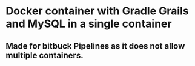 # Docker container with Gradle Grails and MySQL in a single container
## Made for bitbuck Pipelines as it does not allow multiple containers.